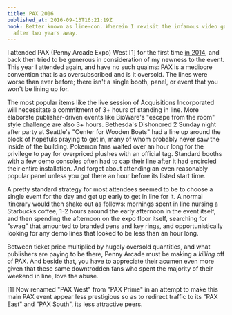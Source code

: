 ```yaml
---
title: PAX 2016
published_at: 2016-09-13T16:21:19Z
hook: Better known as line-con. Wherein I revisit the infamous video game expo
  after two years away.
---
```


I attended PAX (Penny Arcade Expo) West [1] for the first time [in
2014](/fragments/pax), and back then tried to be generous in consideration of
my newness to the event. This year I attended again, and have no such qualms:
PAX is a mediocre convention that is as oversubscribed and is it oversold. The
lines were worse than ever before; there isn't a single booth, panel, or event
that you won't be lining up for.

The most popular items like the live session of Acquisitions Incorporated will
necessitate a commitment of 3+ hours of standing in line. More elaborate
publisher-driven events like BioWare's "escape from the room" style challenge
are also 3+ hours. Bethesda's Dishonored 2 Sunday night after party at
Seattle's "Center for Wooden Boats" had a line up around the block of hopefuls
praying to get in, many of whom probably never saw the inside of the building.
Pokemon fans waited over an hour long for the privilege to pay for overpriced
plushes with an official tag. Standard booths with a few demo consoles often
had to cap their line after it had encircled their entire installation. And
forget about attending an even reasonably popular panel unless you got there an
hour before its listed start time.

A pretty standard strategy for most attendees seemed to be to choose a single
event for the day and get up early to get in line for it. A normal itinerary
would then shake out as follows: mornings spent in line nursing a Starbucks
coffee, 1-2 hours around the early afternoon in the event itself, and then
spending the afternoon on the expo floor itself, searching for "swag" that
amounted to branded pens and key rings, and opportunistically looking for any
demo lines that looked to be less than an hour long.

Between ticket price multiplied by hugely oversold quantities, and what
publishers are paying to be there, Penny Arcade must be making a _killing_ off
of PAX. And beside that, you have to appreciate their acumen even more given
that these same downtrodden fans who spent the majority of their weekend in
line, love the abuse.

[1] Now renamed "PAX West" from "PAX Prime" in an attempt to make this main PAX
    event appear less prestigious so as to redirect traffic to its "PAX East"
    and "PAX South", its less attractive peers.
